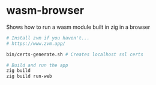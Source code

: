 # wasm-browser

Shows how to run a wasm module built in zig in a browser

```sh
# Install zvm if you haven't...
# https://www.zvm.app/

bin/certs-generate.sh # Creates localhost ssl certs

# Build and run the app
zig build
zig build run-web
```

